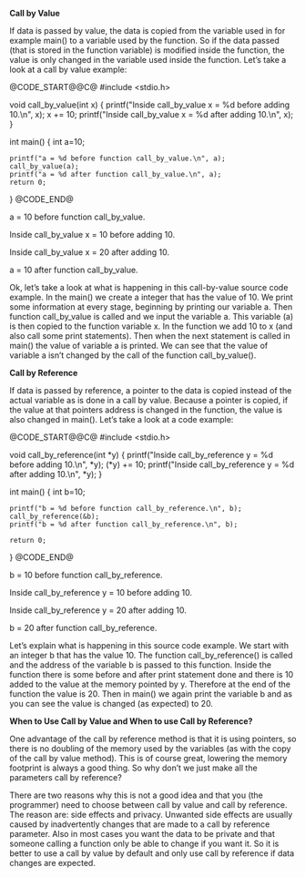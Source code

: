 
<p> <b> Call by Value </b> </p>
<p>
If data is passed by value, the data is copied from the variable used in for example main() to a variable used by the function. So if the data passed (that is stored in the function variable) is modified inside the function, the value is only changed in the variable used inside the function. Let’s take a look at a call by value example:
</p>

@CODE_START@@C@
#include <stdio.h>

void call_by_value(int x) {
	printf("Inside call_by_value x = %d before adding 10.\n", x);
	x += 10;
	printf("Inside call_by_value x = %d after adding 10.\n", x);
}

int main() {
	int a=10;
	
	printf("a = %d before function call_by_value.\n", a);
	call_by_value(a);
	printf("a = %d after function call_by_value.\n", a);
	return 0;
}
@CODE_END@
<div class="output"> 

<p> a = 10 before function call_by_value.</p>
<p> Inside call_by_value x = 10 before adding 10.</p>
<p> Inside call_by_value x = 20 after adding 10.</p>
<p> a = 10 after function call_by_value.</p>

</div>


<p>
Ok, let’s take a look at what is happening in this call-by-value source code example. In the main() we create a integer that has the value of 10. We print some information at every stage, beginning by printing our variable a. Then function call_by_value is called and we input the variable a. This variable (a) is then copied to the function variable x. In the function we add 10 to x (and also call some print statements). Then when the next statement is called in main() the value of variable a is printed. We can see that the value of variable a isn’t changed by the call of the function call_by_value().
</p>

<p> <b> Call by Reference</b> </p>

<p> If data is passed by reference, a pointer to the data is copied instead of the actual variable as is done in a call by value. Because a pointer is copied, if the value at that pointers address is changed in the function, the value is also changed in main(). Let’s take a look at a code example:</p>

@CODE_START@@C@
#include <stdio.h>

void call_by_reference(int *y) {
	printf("Inside call_by_reference y = %d before adding 10.\n", *y);
	(*y) += 10;
	printf("Inside call_by_reference y = %d after adding 10.\n", *y);
}

int main() {
	int b=10;
	
	printf("b = %d before function call_by_reference.\n", b);
	call_by_reference(&b);
	printf("b = %d after function call_by_reference.\n", b);
	
	return 0;
}
@CODE_END@

<div class="output">
<p> b = 10 before function call_by_reference. </p>
<p> Inside call_by_reference y = 10 before adding 10.</p>
<p> Inside call_by_reference y = 20 after adding 10.</p>
<p> b = 20 after function call_by_reference.</p>
</div> 

<p>
Let’s explain what is happening in this source code example. We start with an integer b that has the value 10. The function call_by_reference() is called and the address of the variable b is passed to this function. Inside the function there is some before and after print statement done and there is 10 added to the value at the memory pointed by y. Therefore at the end of the function the value is 20. Then in main() we again print the variable b and as you can see the value is changed (as expected) to 20.
</p>

<p> <b> When to Use Call by Value and When to use Call by Reference?</b></p>

<p> One advantage of the call by reference method is that it is using pointers, so there is no doubling of the memory used by the variables (as with the copy of the call by value method). This is of course great, lowering the memory footprint is always a good thing. So why don’t we just make all the parameters call by reference?</p>

<p>
There are two reasons why this is not a good idea and that you (the programmer) need to choose between call by value and call by reference. The reason are: side effects and privacy. Unwanted side effects are usually caused by inadvertently changes that are made to a call by reference parameter. Also in most cases you want the data to be private and that someone calling a function only be able to change if you want it. So it is better to use a call by value by default and only use call by reference if data changes are expected.
</p>
